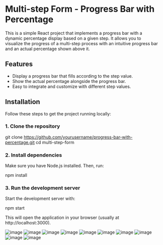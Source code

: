 # Multi-step Form - Progress Bar with Percentage

This is a simple React project that implements a progress bar with a dynamic percentage display based on a given step. It allows you to visualize the progress of a multi-step process with an intuitive progress bar and an actual percentage shown above it.

## Features

- Display a progress bar that fills according to the step value.
- Show the actual percentage alongside the progress bar.
- Easy to integrate and customize with different step values.

## Installation

Follow these steps to get the project running locally:

### 1. Clone the repository

git clone https://github.com/yourusername/progress-bar-with-percentage.git
cd multi-step-form

### 2. Install dependencies

Make sure you have Node.js installed. Then, run:

npm install

### 3. Run the development server

Start the development server with:

npm start

This will open the application in your browser (usually at http://localhost:3000).

![image](https://github.com/user-attachments/assets/d4187a10-2e96-4ac3-a738-43888e2a687c)
![image](https://github.com/user-attachments/assets/7cb20f60-8257-4dfe-8a02-5a50e77b2cc7)
![image](https://github.com/user-attachments/assets/27302f01-a9a1-4bd8-8460-456183638d2a)
![image](https://github.com/user-attachments/assets/2b469444-50c9-4a5c-932f-546caf604d22)
![image](https://github.com/user-attachments/assets/459fa757-9fc9-4fbf-ad9e-33e4f02f438c)
![image](https://github.com/user-attachments/assets/7f7f5596-4a71-45c4-b2ed-dce0724c3f29)
![image](https://github.com/user-attachments/assets/d14ef2e2-c27d-4c51-a9a6-55c479ffbd60)
![image](https://github.com/user-attachments/assets/af2f5c1d-8942-46ac-b0a1-d85b1198f3d1)
![image](https://github.com/user-attachments/assets/9a2cbcf9-2a11-40e4-827e-81853100df10)
![image](https://github.com/user-attachments/assets/6957713f-9b24-4ead-a301-8a3aaa9c1926)








